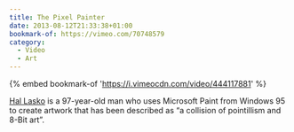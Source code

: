 ```yaml
---
title: The Pixel Painter
date: 2013-08-12T21:33:38+01:00
bookmark-of: https://vimeo.com/70748579
category:
  - Video
  - Art
---
```

{% embed bookmark-of 'https://i.vimeocdn.com/video/444117881' %}

[Hal Lasko][1] is a 97-year-old man who uses Microsoft Paint from Windows 95 to create artwork that has been described as “a collision of pointillism and 8-Bit art”.

[1]: https://hallasko.com
